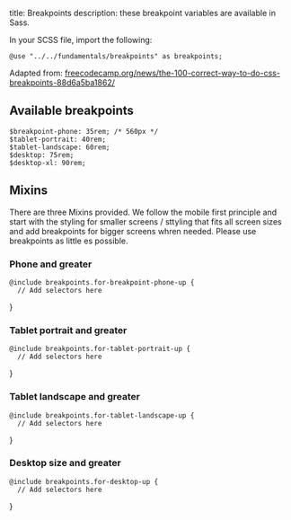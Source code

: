 title: Breakpoints
description: these breakpoint variables are available in Sass.

In your SCSS file, import the following:

    @use "../../fundamentals/breakpoints" as breakpoints;

Adapted from: [freecodecamp.org/news/the-100-correct-way-to-do-css-breakpoints-88d6a5ba1862/](https://www.freecodecamp.org/news/the-100-correct-way-to-do-css-breakpoints-88d6a5ba1862/)

## Available breakpoints

    $breakpoint-phone: 35rem; /* 560px */
    $tablet-portrait: 40rem;
    $tablet-landscape: 60rem;
    $desktop: 75rem;
    $desktop-xl: 90rem;

## Mixins

There are three Mixins provided. We follow the mobile first principle and start with the styling for smaller screens / sttyling that fits all screen sizes and add breakpoints for bigger screens whren needed. Please use breakpoints as little es possible.

### Phone and greater

    @include breakpoints.for-breakpoint-phone-up {
      // Add selectors here

}

### Tablet portrait and greater

    @include breakpoints.for-tablet-portrait-up {
      // Add selectors here

}

### Tablet landscape and greater

    @include breakpoints.for-tablet-landscape-up {
      // Add selectors here

}

### Desktop size and greater

    @include breakpoints.for-desktop-up {
      // Add selectors here

}
